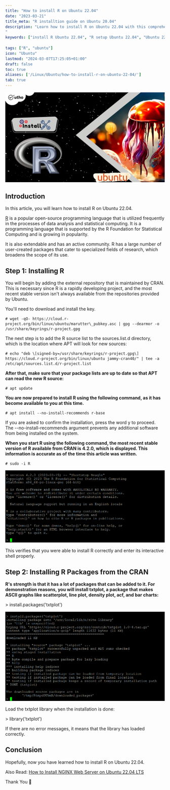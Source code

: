 ```yaml
---
title: "How to install R on Ubuntu 22.04"
date: "2023-03-21"
title_meta: "R installtion guide on Ubuntu 20.04"
description: "Learn how to install R on Ubuntu 22.04 with this comprehensive guide. Follow these step-by-step instructions to set up R, a popular programming language and environment for statistical computing and data analysis, on your Ubuntu 22.04 system.
"
keywords: ["install R Ubuntu 22.04", "R setup Ubuntu 22.04", "Ubuntu 22.04 R installation guide", "statistical computing Ubuntu", "Ubuntu R tutorial", "R installation steps Ubuntu 22.04", "data analysis Ubuntu", "R programming Ubuntu 22.04"]

tags: ["R", "ubuntu"]
icon: "Ubuntu"
lastmod: "2024-03-07T17:25:05+01:00"
draft: false
toc: true
aliases: ['/Linux/Ubuntu/how-to-install-r-on-ubuntu-22-04/']
tab: true
---
```


![How to install R on Ubuntu 22.04](images/How-to-install-R-on-Ubuntu-22.04_utho.jpg)

## Introduction

In this article, you will learn how to install R on Ubuntu 22.04.

[R](https://en.wikipedia.org/wiki/R_(programming_language)) is a popular open-source programming language that is utilized frequently in the processes of data analysis and statistical computing. It is a programming language that is supported by the R Foundation for Statistical Computing and is growing in popularity.

It is also extendable and has an active community. R has a large number of user-created packages that cater to specialized fields of research, which broadens the scope of its use.

## Step 1: Installing R

You will begin by adding the external repository that is maintained by CRAN. This is necessary since R is a rapidly developing project, and the most recent stable version isn't always available from the repositories provided by Ubuntu.

You'll need to download and install the key.

```
# wget -qO- https://cloud.r-project.org/bin/linux/ubuntu/marutter\_pubkey.asc | gpg --dearmor -o /usr/share/keyrings/r-project.gpg

```

The next step is to add the R source list to the sources.list.d directory, which is the location where APT will look for new sources:

```
# echo "deb \[signed-by=/usr/share/keyrings/r-project.gpg\] https://cloud.r-project.org/bin/linux/ubuntu jammy-cran40/" | tee -a /etc/apt/sources.list.d/r-project.list

```

**After that, make sure that your package lists are up to date so that APT can read the new R source:**

```
# apt update

```

**You are now prepared to install R using the following command, as it has become available to you at this time.**

```
# apt install --no-install-recommends r-base

```

If you are asked to confirm the installation, press the word y to proceed. The \--no-install-recommends argument prevents any additional software from being installed on the system.

**When you start R using the following command, the most recent stable version of R available from CRAN is 4.2.0, which is displayed. This information is accurate as of the time this article was written.**

```
# sudo -i R

```

![How to install R on Ubuntu 22.04](images/1-20.png)

This verifies that you were able to install R correctly and enter its interactive shell properly.

## Step 2: Installing R Packages from the CRAN

**R's strength is that it has a lot of packages that can be added to it. For demonstration reasons, you will install txtplot, a package that makes ASCII graphs like scatterplot, line plot, density plot, acf, and bar charts:**

\> install.packages('txtplot')

![installation](images/2-16.png)

Load the txtplot library when the installation is done:

\> library('txtplot')

If there are no error messages, it means that the library has loaded correctly.

## Conclusion

Hopefully, now you have learned how to install R on Ubuntu 22.04.

Also Read: [How to Install NGINX Web Server on Ubuntu 22.04 LTS](https://utho.com/docs/tutorial/how-to-install-nginx-web-server-on-ubuntu-22-04-lts/)

Thank You 🙂
